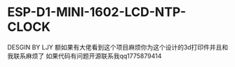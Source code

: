 # ESP-D1-MINI-1602-LCD-NTP-CLOCK
DESGIN BY LJY
额如果有大佬看到这个项目麻烦你为这个设计的3d打印件并且和我联系麻烦了
如果代码有问题开源联系我qq1775879414
